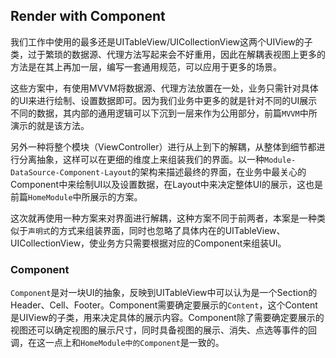 ##  Render with Component

我们工作中使用的最多还是UITableView/UICollectionView这两个UIView的子类，过于繁琐的数据源、代理方法写起来会不好重用，因此在解耦表视图上更多的方法是在其上再加一层，编写一套通用规范，可以应用于更多的场景。

这些方案中，有使用MVVM将数据源、代理方法放置在一处，业务只需针对具体的UI来进行绘制、设置数据即可。因为我们业务中更多的就是针对不同的UI展示不同的数据，其内部的通用逻辑可以下沉到一层来作为公用部分，前篇`MVVM`中所演示的就是该方法。

另外一种将整个模块（ViewController）进行从上到下的解耦，从整体到细节都进行分离抽象，这样可以在更细的维度上来组装我们的界面。以一种`Module-DataSource-Component-Layout`的架构来描述最终的界面，在业务中最关心的Component中来绘制UI以及设置数据，在Layout中来决定整体UI的展示，这也是前篇`HomeModule`中所展示的方案。

这次就再使用一种方案来对界面进行解耦，这种方案不同于前两者，本案是一种类似于`声明式`的方式来组装界面，同时也忽略了具体内在的UITableView、UICollectionView，使业务方只需要根据对应的Component来组装UI。

### Component

`Component`是对一块UI的抽象，反映到UITableView中可以认为是一个Section的Header、Cell、Footer。Component需要确定要展示的`Content`，这个Content是UIView的子类，用来决定具体的展示内容。Component除了需要确定要展示的视图还可以确定视图的展示尺寸，同时具备视图的展示、消失、点选等事件的回调，在这一点上和`HomeModule中的Component`是一致的。





